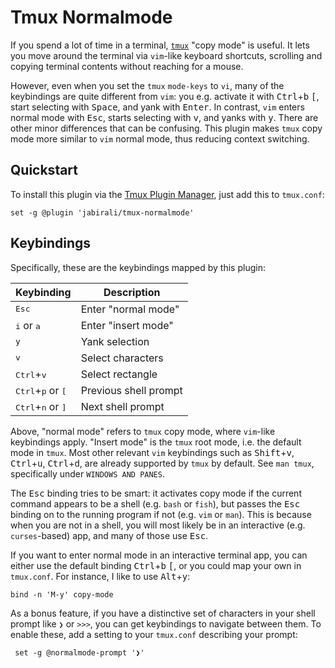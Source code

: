 # Tmux Normalmode

If you spend a lot of time in a terminal, [`tmux`][2] "copy mode" is useful.
It lets you move around the terminal via `vim`-like keyboard shortcuts,
scrolling and copying terminal contents without reaching for a mouse. 

However, even when you set the `tmux` `mode-keys` to `vi`, many of the keybindings
are quite different from `vim`: you  e.g. activate it with <kbd>Ctrl</kbd>+<kbd>b</kbd>
<kbd>[</kbd>, start selecting with <kbd>Space</kbd>, and yank with <kbd>Enter</kbd>.
In contrast, `vim` enters normal mode with <kbd>Esc</kbd>, starts selecting with
<kbd>v</kbd>, and yanks with <kbd>y</kbd>. There are other minor differences that
can be confusing. This plugin makes `tmux` copy mode more similar to `vim` normal
mode, thus reducing context switching.

## Quickstart

To install this plugin via the [Tmux Plugin Manager][1], just add this to `tmux.conf`:

	set -g @plugin 'jabirali/tmux-normalmode'

## Keybindings

Specifically, these are the keybindings mapped by this plugin:

| Keybinding                                   | Description            |
| -------------------------------------------- | ---------------------- |
| <kbd>Esc</kbd>                               | Enter "normal mode"    |
| <kbd>i</kbd> or <kbd>a</kbd>                 | Enter "insert mode"    |
| <kbd>y</kbd>                                 | Yank selection         |
| <kbd>v</kbd>                                 | Select characters      |
| <kbd>Ctrl</kbd>+<kbd>v</kbd>                 | Select rectangle       |
| <kbd>Ctrl</kbd>+<kbd>p</kbd> or <kbd>[</kbd> | Previous shell prompt  |
| <kbd>Ctrl</kbd>+<kbd>n</kbd> or <kbd>]</kbd> | Next shell prompt      |

Above, "normal mode" refers to `tmux` copy mode, where `vim`-like keybindings
apply. "Insert mode" is the `tmux` root mode, i.e. the default mode in `tmux`.
Most other relevant `vim` keybindings such as <kbd>Shift</kbd>+<kbd>v</kbd>,
<kbd>Ctrl</kbd>+<kbd>u</kbd>, <kbd>Ctrl</kbd>+<kbd>d</kbd>, are already supported
by `tmux` by default. See `man tmux`, specifically under `WINDOWS AND PANES`.

The <kbd>Esc</kbd> binding tries to be smart: it activates copy mode if the
current command appears to be a shell (e.g. `bash` or `fish`), but passes the
<kbd>Esc</kbd> binding on to the running program if not (e.g. `vim` or `man`).
This is because when you are not in a shell, you will most likely be in an
interactive (e.g. `curses`-based) app, and many of those use <kbd>Esc</kbd>.

If you want to enter normal mode in an interactive terminal app, you can either
use the default binding <kbd>Ctrl</kbd>+<kbd>b</kbd> <kbd>[</kbd>, or you could
map your own in `tmux.conf`. For instance, I like to use <kbd>Alt</kbd>+<kbd>y</kbd>:

	bind -n 'M-y' copy-mode

As a bonus feature, if you have a distinctive set of characters in your shell
prompt like `❯` or `>>>`, you can get keybindings to navigate between them.
To enable these, add a setting to your `tmux.conf` describing your prompt:

     set -g @normalmode-prompt '❯'

[1]: https://github.com/tmux-plugins/tpm
[2]: https://github.com/tmux/tmux/wiki
